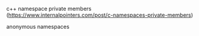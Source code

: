
c++ namespace private members (https://www.internalpointers.com/post/c-namespaces-private-members) 

anonymous namespaces